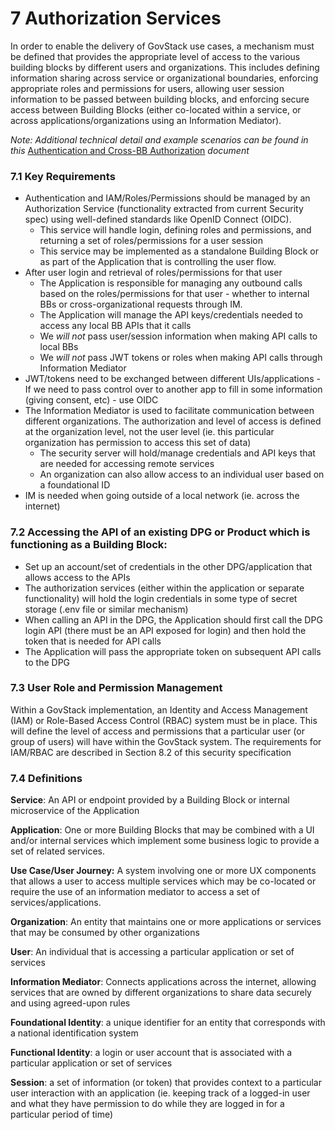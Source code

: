# 7 Authorization Services

In order to enable the delivery of GovStack use cases, a mechanism must be defined that provides the appropriate level of access to the various building blocks by different users and organizations. This includes defining information sharing across service or organizational boundaries, enforcing appropriate roles and permissions for users, allowing user session information to be passed between building blocks, and enforcing secure access between Building Blocks (either co-located within a service, or across applications/organizations using an Information Mediator).

_Note: Additional technical detail and example scenarios can be found in this_ [Authentication and Cross-BB Authorization](https://govstack-global.atlassian.net/wiki/spaces/GH/pages/239370263/Authentication+and+Cross-BB+Authorization) _document_&#x20;

### 7.1 Key Requirements <a href="#key-requirements" id="key-requirements"></a>

* Authentication and IAM/Roles/Permissions should be managed by an Authorization Service (functionality extracted from current Security spec) using well-defined standards like OpenID Connect (OIDC).
  * This service will handle login, defining roles and permissions, and returning a set of roles/permissions for a user session
  * This service may be implemented as a standalone Building Block or as part of the Application that is controlling the user flow.
* After user login and retrieval of roles/permissions for that user
  * The Application is responsible for managing any outbound calls based on the roles/permissions for that user - whether to internal BBs or cross-organizational requests through IM.
  * The Application will manage the API keys/credentials needed to access any local BB APIs that it calls
  * We _will not_ pass user/session information when making API calls to local BBs
  * We _will not_ pass JWT tokens or roles when making API calls through Information Mediator
* JWT/tokens need to be exchanged between different UIs/applications - If we need to pass control over to another app to fill in some information (giving consent, etc) - use OIDC
* The Information Mediator is used to facilitate communication between different organizations. The authorization and level of access is defined at the organization level, not the user level (ie. this particular organization has permission to access this set of data)
  * The security server will hold/manage credentials and API keys that are needed for accessing remote services
  * An organization can also allow access to an individual user based on a foundational ID
* IM is needed when going outside of a local network (ie. across the internet)

### **7.2 Accessing the API of an existing DPG or Product which is functioning as a Building Block:**

* Set up an account/set of credentials in the other DPG/application that allows access to the APIs
* The authorization services (either within the application or separate functionality) will hold the login credentials in some type of secret storage (.env file or similar mechanism)
* When calling an API in the DPG, the Application should first call the DPG login API (there must be an API exposed for login) and then hold the token that is needed for API calls
* The Application will pass the appropriate token on subsequent API calls to the DPG

### 7.3 User Role and Permission Management

Within a GovStack implementation, an Identity and Access Management (IAM) or Role-Based Access Control (RBAC) system must be in place. This will define the level of access and permissions that a particular user (or group of users) will have within the GovStack system. The requirements for IAM/RBAC are described in Section 8.2 of this security specification&#x20;

### 7.4 Definitions <a href="#definitions" id="definitions"></a>

**Service**: An API or endpoint provided by a Building Block or internal microservice of the Application

**Application**: One or more Building Blocks that may be combined with a UI and/or internal services which implement some business logic to provide a set of related services.

**Use Case/User Journey:** A system involving one or more UX components that allows a user to access multiple services which may be co-located or require the use of an information mediator to access a set of services/applications.

**Organization**: An entity that maintains one or more applications or services that may be consumed by other organizations

**User**: An individual that is accessing a particular application or set of services

**Information Mediator**: Connects applications across the internet, allowing services that are owned by different organizations to share data securely and using agreed-upon rules

**Foundational Identity**: a unique identifier for an entity that corresponds with a national identification system

**Functional Identity**: a login or user account that is associated with a particular application or set of services

**Session**: a set of information (or token) that provides context to a particular user interaction with an application (ie. keeping track of a logged-in user and what they have permission to do while they are logged in for a particular period of time)
